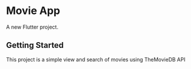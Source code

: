# Movie App

A new Flutter project.

## Getting Started

This project is a simple view and search of movies using TheMovieDB API
